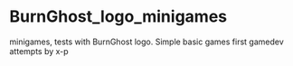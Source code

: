 # BurnGhost_logo_minigames
minigames, tests with BurnGhost logo. Simple basic games first gamedev attempts by x-p
